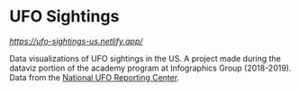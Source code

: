 # UFO Sightings

_https://ufo-sightings-us.netlify.app/_

Data visualizations of UFO sightings in the US. A project made during the dataviz portion of the academy program at Infographics Group (2018-2019). Data from the [National UFO Reporting Center](http://www.nuforc.org/).

